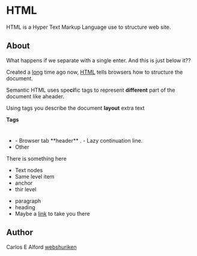 # HTML

HTML is a Hyper Text Markup Language use to structure web site.

## About

What happens if we separate with a single enter.
And this is just below it??

Created a [long](url) time ago now, [HTML](url) tells browsers how to structure the document.

Semantic HTML uses spe**ci**fic tags to represent __different__ part of the document like aheader.

Using tags you describe the document **layout** extra text

**Tags**

- <h1></h1>
  - Browser tab **header** <title></title>. 
  - Lazy continuation line.
- Other

There is something here

* Text nodes
* Same level item
* anchor
* thir level

+ paragraph
+ heading
+ Maybe a [link](url) to take you there

## Author

Carlos E Alford [webshuriken](url)